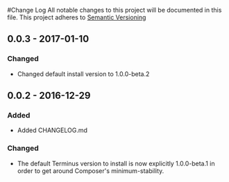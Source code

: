 #Change Log
All notable changes to this project will be documented in this file. This project adheres to [Semantic Versioning](http://semver.org)

## 0.0.3 - 2017-01-10
### Changed
- Changed default install version to 1.0.0-beta.2

## 0.0.2 - 2016-12-29
### Added
- Added CHANGELOG.md

### Changed
- The default Terminus version to install is now explicitly 1.0.0-beta.1 in order to get around Composer's minimum-stability.

